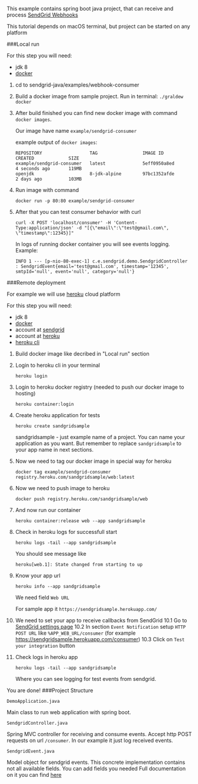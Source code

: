 This example contains spring boot java project, that can receive and process [SendGrid Webhooks](https://sendgrid.com/docs/API_Reference/Event_Webhook/event.html)

This tutorial depends on macOS terminal, but project can be started on any platform

###Local run

For this step you will need:

 - jdk 8
 - [docker](https://www.docker.com/get-started)

1. cd to sendgrid-java/examples/webhook-consumer

2. Build a docker image from sample project. Run in terminal: `./graldew docker`

3. After build finished you can find new docker image with command 
    `docker images`. 
    
    Our image have name `example/sendgrid-consumer`
    
    example output of `docker images`:
    ```
    REPOSITORY                  TAG                 IMAGE ID            CREATED             SIZE
    example/sendgrid-consumer   latest              5eff0950a8ed        4 seconds ago       119MB
    openjdk                     8-jdk-alpine        97bc1352afde        2 days ago          103MB
    ```
4. Run image with command 
    
    `docker run -p 80:80 example/sendgrid-consumer`

5. After that you can test consumer behavior with curl 
    
    `curl -X POST 'localhost/consumer' -H 'Content-Type:application/json' -d "[{\"email\":\"test@gmail.com\", \"timestamp\":12345}]"`

    In logs of running docker container you will see events logging. Example:
    
    `INFO 1 --- [p-nio-80-exec-1] c.e.sendgrid.demo.SendgridController     : SendgridEvent{email='test@gmail.com', timestamp='12345', smtpId='null', event='null', category='null'}`


###Remote deployment

For example we will use [heroku](https://www.heroku.com) cloud platform

For this step you will need:
 - jdk 8
 - [docker](https://www.docker.com/get-started)
 - account at [sendgrid](https://sendgrid.com)
 - account at [heroku](https://www.heroku.com)
 - [heroku cli](https://devcenter.heroku.com/articles/heroku-cli#download-and-install)

1. Build docker image like decribed in "Local run" section

2. Login to heroku cli in your terminal
    
    `heroku login`

3. Login to heroku docker registry (needed to push our docker image to hosting)
    
    `heroku container:login`

4. Create heroku application for tests

    `heroku create sandgridsample`

    sandgridsample - just example name of a project. You can name your application as you want. 
    But remember to replace `sandgridsample` to your app name in next sections.

5. Now we need to tag our docker image in special way for heroku

    `docker tag example/sendgrid-consumer registry.heroku.com/sandgridsample/web:latest`

6. Now we need to push image to heroku

    `docker push registry.heroku.com/sandgridsample/web`

7. And now run our container

    `heroku container:release web --app sandgridsample`

8. Check in heroku logs for successfull start

    `heroku logs -tail --app sandgridsample`

    You should see message like
    
    `heroku[web.1]: State changed from starting to up`

9. Know your app url

    `heroku info --app sandgridsample`

    We need field `Web URL`

    For sample app it `https://sendgridsample.herokuapp.com/`

10. We need to set your app to receive callbacks from SendGrid
10.1 Go to [SendGrid settings page](https://app.sendgrid.com/settings/mail_settings)
10.2 In section `Event Notification` setup `HTTP POST URL` like `%APP_WEB_URL/consumer` (for example https://sendgridsample.herokuapp.com/consumer)
10.3 Click on `Test your integration` button

11. Check logs in heroku app 
    
    `heroku logs -tail --app sandgridsample`
    
    Where you can see logging for test events from sendgrid.

You are done!
###Project Structure

`DemoApplication.java`

Main class to run web application with spring boot.

`SendgridController.java`

Spring MVC controller for receiving and consume events. Accept http POST requests on url `/consumer`.
In our example it just log received events.

`SendgridEvent.java`
 
Model object for sendgrid events. This concrete implementation contains not all available fields. You can add fields you needed Full documentation on it you can find [here](https://sendgrid.com/docs/API_Reference/Event_Webhook/event.html#-Events) 